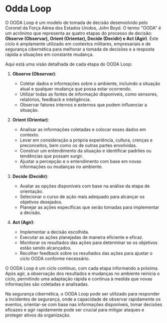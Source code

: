# Odda Loop

O OODA Loop é um modelo de tomada de decisão desenvolvido pelo Coronel da Força Aérea dos Estados Unidos, John Boyd. O termo "OODA" é um acrônimo que representa as quatro etapas do processo de decisão: **Observe (Observar), Orient (Orientar), Decide (Decidir) e Act (Agir)**. Este ciclo é amplamente utilizado em contextos militares, empresariais e de segurança cibernética para melhorar a tomada de decisões e a resposta rápida a situações em constante mudança.

Aqui está uma visão detalhada de cada etapa do OODA Loop:

1. **Observe (Observar)**:
   - Coletar dados e informações sobre o ambiente, incluindo a situação atual e qualquer mudança que possa estar ocorrendo.
   - Utilizar todas as fontes de informação disponíveis, como sensores, relatórios, feedback e inteligência.
   - Observar fatores internos e externos que podem influenciar a situação.

2. **Orient (Orientar)**:
   - Analisar as informações coletadas e colocar esses dados em contexto.
   - Levar em consideração a própria experiência, cultura, crenças e preconceitos, bem como os de outras partes envolvidas.
   - Construir um entendimento da situação e identificar padrões ou tendências que possam surgir.
   - Ajustar a percepção e o entendimento com base em novas informações ou mudanças no ambiente.

3. **Decide (Decidir)**:
   - Avaliar as opções disponíveis com base na análise da etapa de orientação.
   - Selecionar o curso de ação mais adequado para alcançar os objetivos desejados.
   - Planejar as ações específicas que serão tomadas para implementar a decisão.

4. **Act (Agir)**:
   - Implementar a decisão escolhida.
   - Executar as ações planejadas de maneira eficiente e eficaz.
   - Monitorar os resultados das ações para determinar se os objetivos estão sendo alcançados.
   - Recolher feedback sobre os resultados das ações para ajustar o ciclo OODA conforme necessário.

O OODA Loop é um ciclo contínuo, com cada etapa informando a próxima. Após agir, a observação dos resultados e mudanças no ambiente reinicia o ciclo, permitindo uma adaptação rápida e contínua à medida que novas informações são coletadas e analisadas.

Na segurança cibernética, o OODA Loop pode ser utilizado para responder a incidentes de segurança, onde a capacidade de observar rapidamente os eventos, orientar-se com base nas informações disponíveis, tomar decisões eficazes e agir rapidamente pode ser crucial para mitigar ataques e proteger ativos da organização.